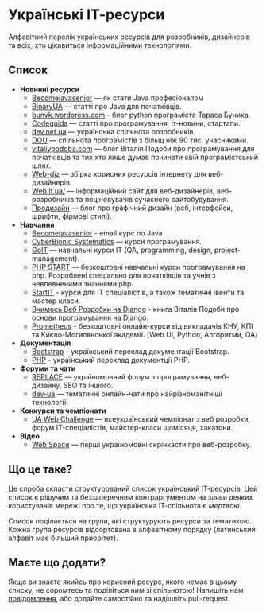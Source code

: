 # Українські ІТ-ресурси

Алфавітний перелік українських ресурсів для розробників, дизайнерів та всіх, хто цікавиться інформаційними технологіями.

## Список

* **Новинні ресурси**
  * [Becomejavasenior](http://becomejavasenior.com/) — як стати Java професіоналом
  * [BinaryUA](http://binary.com.ua/) — статті про Java для початківців.
  * [bunyk.wordpress.com](https://bunyk.wordpress.com/) - блог python програміста Тараса Буника.
  * [Codeguida](http://codeguida.com/) — статті про програмування, іт-новини, стартапи.
  * [dev.net.ua](http://dev.net.ua/) — українська спільнота розробників.
  * [DOU](http://dou.ua/) — спільнота програмістів з більщ ніж 90 тис. учасниками.
  * [vitaliypodoba.com](http://vitaliypodoba.com/) — блог Віталія Подоби про програмування для початківців та тих хто лише думає починати свій програмістський шлях.
  * [Web-diz](http://web-diz.com.ua/) — збірка корисних ресурсів інтернету для веб-дизайнерів.
  * [Web.if.ua/](http://web.if.ua/) — інформаційний сайт для веб-дизайнерів, веб-розробників та поціновувачів сучасного сайтобудування.
  * [Продизайн](http://prodesign.in.ua/) — блог про графічний дизайн (веб, інтерфейси, шрифти, фірмові стилі).
* **Навчання**
  * [Becomejavasenior](http://becomejavasenior.com/blog/2015/06/24/java-email-courses/) - email курс по Java
  * [CyberBionic Systematics](http://edu.cbsystematics.com/ua/) — курси програмування.
  * [GoIT](http://goit.com.ua/) — навчальні курси ІT (QA, programming, design, project-management).
  * [PHP START](http://php-start.com/) — безкоштовні навчальні курси програмування на php. Розроблені спеціально для початківців та учнів з невпевненими знаннями php.
  * [StartIT](http://start-it.com.ua/) - курси для ІТ спеціалістів, а також тематичні івенти та мастер класи.
  * [Вчимось Веб Розробки на Django](http://www.vitaliypodoba.com/books/django-for-beginners/) - книга Віталія Подоби про основи програмування на Django.
  * [Prometheus](http://prometheus.org.ua/courses/) - безкоштовні онлайн-курси від викладачів КНУ, КПІ та Києво-Могилянської академії. (Web UI, Python, Алгоритми, QA)
* **Документація**
  * [Bootstrap](http://twbs.docs.org.ua/) - український переклад документації Bootstrap.
  * [PHP](http://php.docs.org.ua/) - український переклад документції PHP.
* **Форуми та чати**
  * [REPLACE](http://replace.org.ua/) —  україномовний форум з програмування, веб-дизайну, SEO та іншого. 
  * [dev-ua](https://github.com/dev-ua) — тематичні онлайн-чати про найрізноманітніші технології.
* **Конкурси та чемпіонати**
  * [UA Web Challenge](http://uawebchallenge.com/) — всеукраїнський чемпіонат з веб розробки, форум IT-спеціалістів, майстер-класи щомісяця, хакатони.
* **Відео**
  * [Web Space](https://www.youtube.com/channel/UCEeN_1QgyEUNvlvCj4Zylmw) — перші україномовні скрінкасти про веб-розробку.

## Що це таке?

Це спроба скласти структурований список український ІТ-ресурсів. Цей список є рішучим та беззаперечним контраргументом на заяви деяких користувачів мережі про те, що українська ІТ-спільнота є _мертвою_.

Список поділяється на групи, які структурують ресурси за тематикою. Кожна група ресурсів відсортована в алфавітному порядку (латинський алфавіт має більший приорітет).

## Маєте що додати?

Якщо ви знаєте якийсь про корисний ресурс, якого немає в цьому списку, не соромтесь та поділіться ним зі спільнотою! Напишіть нам [повідомлення](https://github.com/codeguida/ua-dev-list/issues/new), або додайте самостійно та надішліть pull-request.
